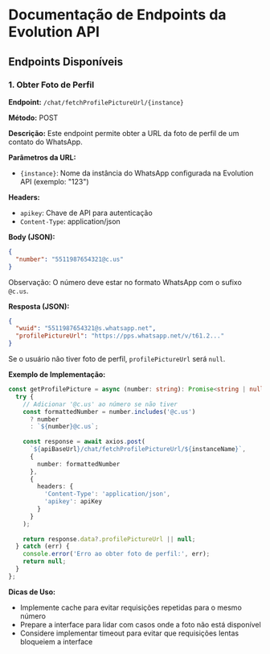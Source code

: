 # Documentação de Endpoints da Evolution API

## Endpoints Disponíveis

### 1. Obter Foto de Perfil

**Endpoint:** `/chat/fetchProfilePictureUrl/{instance}`

**Método:** POST

**Descrição:** Este endpoint permite obter a URL da foto de perfil de um contato do WhatsApp.

**Parâmetros da URL:**
- `{instance}`: Nome da instância do WhatsApp configurada na Evolution API (exemplo: "123")

**Headers:**
- `apikey`: Chave de API para autenticação
- `Content-Type`: application/json

**Body (JSON):**
```json
{
  "number": "5511987654321@c.us"
}
```
Observação: O número deve estar no formato WhatsApp com o sufixo `@c.us`.

**Resposta (JSON):**
```json
{
  "wuid": "5511987654321@s.whatsapp.net",
  "profilePictureUrl": "https://pps.whatsapp.net/v/t61.2..."
}
```

Se o usuário não tiver foto de perfil, `profilePictureUrl` será `null`.

**Exemplo de Implementação:**
```typescript
const getProfilePicture = async (number: string): Promise<string | null> => {
  try {
    // Adicionar '@c.us' ao número se não tiver
    const formattedNumber = number.includes('@c.us') 
      ? number 
      : `${number}@c.us`;
    
    const response = await axios.post(
      `${apiBaseUrl}/chat/fetchProfilePictureUrl/${instanceName}`,
      {
        number: formattedNumber
      },
      {
        headers: {
          'Content-Type': 'application/json',
          'apikey': apiKey
        }
      }
    );
    
    return response.data?.profilePictureUrl || null;
  } catch (err) {
    console.error('Erro ao obter foto de perfil:', err);
    return null;
  }
};
```

**Dicas de Uso:**
- Implemente cache para evitar requisições repetidas para o mesmo número
- Prepare a interface para lidar com casos onde a foto não está disponível
- Considere implementar timeout para evitar que requisições lentas bloqueiem a interface
